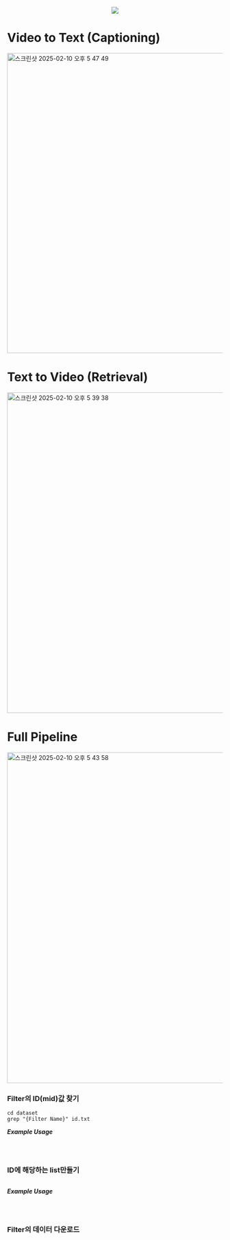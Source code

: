 <p align='center'>
    <img src="https://capsule-render.vercel.app/api?type=waving&color=auto&height=300&section=header&text=Tving-Hackathon&fontSize=40&animation=fadeIn&fontAlignY=38&desc=CV-15&descAlignY=51&descAlign=62"/>
</p>

# Video to Text (Captioning)

<img width="701" alt="스크린샷 2025-02-10 오후 5 47 49" src="https://github.com/user-attachments/assets/777c63e6-26af-494e-8a27-0130f7c97c08" />

# Text to Video (Retrieval)
<img width="749" alt="스크린샷 2025-02-10 오후 5 39 38" src="https://github.com/user-attachments/assets/e879bc4b-456e-43d0-96fe-7ff86ec0770d" />

# Full Pipeline 
<img width="773" alt="스크린샷 2025-02-10 오후 5 43 58" src="https://github.com/user-attachments/assets/44d2f2aa-d935-4cd1-8205-472953a533ca" />


### Filter의 ID(mid)값 찾기 
```
cd dataset
grep "{Filter Name}" id.txt
```


***Example Usage***
```

```

<br>

### ID에 해당하는 list만들기
```

```

***Example Usage***
```

```
<br>

### Filter의 데이터 다운로드
```

```

<br>

